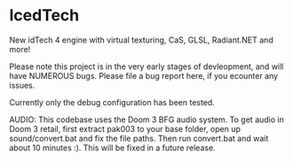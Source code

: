 # IcedTech
New idTech 4 engine with virtual texturing, CaS, GLSL, Radiant.NET and more!

Please note this project is in the very early stages of devleopment, and will have NUMEROUS bugs. Please file a bug report here, if you ecounter any issues.

Currently only the debug configuration has been tested. 

AUDIO:
This codebase uses the Doom 3 BFG audio system. To get audio in Doom 3 retail, first extract pak003 to your base folder, open up sound/convert.bat and fix the file paths. Then run convert.bat and wait about 10 minutes :). This will be fixed in a future release. 
